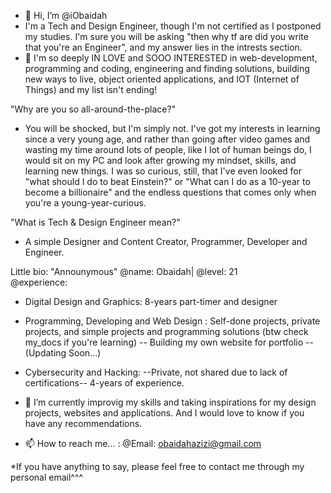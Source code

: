- 👋 Hi, I’m @iObaidah
- I'm a Tech and Design Engineer, though I'm not certified as I postponed my studies. I'm sure you will be asking "then why tf are did you write that you're an Engineer", 
and my answer lies in the intrests section. 
- 👀 I'm so deeply IN LOVE and SOOO INTERESTED in web-development, programming and coding, engineering and finding solutions, building new ways to live, object oriented applications, and IOT (Internet of Things) and my list isn't ending!

"Why are you so all-around-the-place?" 
- You will be shocked, but I'm simply not. I've got my interests in learning since a very young age, and rather than going after video games and wasting my time around lots of people, like I lot of human beings do, I would sit on my PC and look after growing my mindset, skills, and learning new things. I was so curious, still, that I've even looked for "what should I do to beat Einstein?" or "What can I do as a 10-year to become a billionaire" and the endless questions that comes only when you're a young-year-curious.

"What is Tech & Design Engineer mean?"
- A simple Designer and Content Creator, Programmer, Developer and Engineer.

Little bio: 
"Announymous"
@name: Obaidah| @level: 21  
@experience: 
- Digital Design and Graphics: 8-years part-timer and designer
- Programming, Developing and Web Design : Self-done projects, private projects, and simple projects and programming solutions (btw check my_docs if you're learning) -- Building my own website for portfolio -- (Updating Soon...)
- Cybersecurity and Hacking: --Private, not shared due to lack of certifications-- 4-years of experience. 

- 🌱 I’m currently improvig my skills and taking inspirations for my design projects, websites and applications. And I would love to know if you have any recommendations.


- 📫 How to reach me... : 
@Email: obaidahazizi@gmail.com

*If you have anything to say, please feel free to contact me through my personal email^^^
